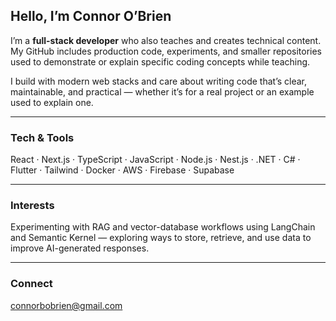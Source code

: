 ## Hello, I’m Connor O’Brien  

I’m a **full-stack developer** who also teaches and creates technical content.  
My GitHub includes production code, experiments, and smaller repositories used to demonstrate or explain specific coding concepts while teaching.  

I build with modern web stacks and care about writing code that’s clear, maintainable, and practical — whether it’s for a real project or an example used to explain one.  

---

### Tech & Tools  
React · Next.js · TypeScript · JavaScript · Node.js · Nest.js · .NET · C# · Flutter · Tailwind · Docker · AWS · Firebase · Supabase 

---

### Interests  
Experimenting with RAG and vector-database workflows using LangChain and Semantic Kernel — exploring ways to store, retrieve, and use data to improve AI-generated responses. 

---

### Connect  
connorbobrien@gmail.com  
